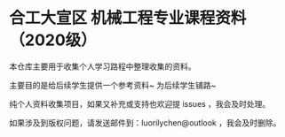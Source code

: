 # 合工大宣区 机械工程专业课程资料（2020级）

本仓库主要用于收集个人学习路程中整理收集的资料。

主要目的是给后续学生提供一个参考资料~ 为后续学生铺路~

纯个人资料收集项目，如果又补充或支持也欢迎提 issues ，我会及时处理。

如果涉及到版权问题，请发送邮件到：luorilychen@outlook ，我会及时删除。


